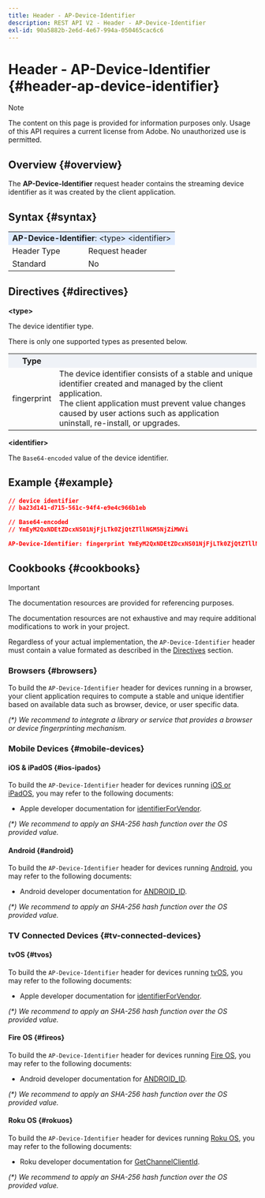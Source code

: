 ```yaml
---
title: Header - AP-Device-Identifier
description: REST API V2 - Header - AP-Device-Identifier
exl-id: 90a5882b-2e6d-4e67-994a-050465cac6c6
---
```

# Header - AP-Device-Identifier {#header-ap-device-identifier}

>[!NOTE]
>
> The content on this page is provided for information purposes only. Usage of this API requires a current license from Adobe. No unauthorized use is permitted.

## Overview {#overview}

The <b>AP-Device-Identifier</b> request header contains the streaming device identifier as it was created by the client application.

## Syntax {#syntax}

<table>
   <tr>
      <td style="background-color: #DEEBFF;" colspan="2"><b>AP-Device-Identifier</b>: &lt;type&gt; &lt;identifier&gt;</td>
   </tr>
   <tr>
      <td>Header Type</td>
      <td>Request header</td>
   </tr>
   <tr>
      <td>Standard</td>
      <td>No</td>
   </tr>
</table>

## Directives {#directives}

<b>&lt;type&gt;</b>

The device identifier type.

There is only one supported types as presented below.

<table>
   <tr>
      <th style="background-color: #EFF2F7; width: 15%;">Type</th>
      <th style="background-color: #EFF2F7;"></th>
   </tr>
   <tr>
      <td>fingerprint</td>
      <td>
            The device identifier consists of a stable and unique identifier created and managed by the client application.
            <br/>
            The client application must prevent value changes caused by user actions such as application uninstall, re-install, or upgrades.
      </td>
   </tr>
</table>


<b>&lt;identifier&gt;</b>

The `Base64-encoded` value of the device identifier.

## Example {#example}

```JSON
// device identifier
// ba23d141-d715-561c-94f4-e9e4c966b1eb

// Base64-encoded
// YmEyM2QxNDEtZDcxNS01NjFjLTk0ZjQtZTllNGM5NjZiMWVi

AP-Device-Identifier: fingerprint YmEyM2QxNDEtZDcxNS01NjFjLTk0ZjQtZTllNGM5NjZiMWVi
```

## Cookbooks {#cookbooks}

>[!IMPORTANT]
>
> The documentation resources are provided for referencing purposes.
>
> The documentation resources are not exhaustive and may require additional modifications to work in your project.
> 
> Regardless of your actual implementation, the `AP-Device-Identifier` header must contain a value formated as described in the [Directives](#directives) section.

### Browsers {#browsers}

To build the `AP-Device-Identifier` header for devices running in a browser, your client application requires to compute a stable and unique identifier based on available data such as browser, device, or user specific data.

_(*) We recommend to integrate a library or service that provides a browser or device fingerprinting mechanism._

### Mobile Devices {#mobile-devices}

#### iOS & iPadOS {#ios-ipados}

To build the `AP-Device-Identifier` header for devices running [iOS or iPadOS](https://developer.apple.com/documentation/ios-ipados-release-notes), you may refer to the following documents:

* Apple developer documentation for [identifierForVendor](https://developer.apple.com/documentation/uikit/uidevice/1620059-identifierforvendor).

_(*) We recommend to apply an SHA-256 hash function over the OS provided value._

#### Android {#android}

To build the `AP-Device-Identifier` header for devices running [Android](https://developer.android.com/about/versions), you may refer to the following documents:

* Android developer documentation for [ANDROID_ID](https://developer.android.com/reference/android/provider/Settings.Secure#ANDROID_ID).

_(*) We recommend to apply an SHA-256 hash function over the OS provided value._

### TV Connected Devices {#tv-connected-devices}

#### tvOS {#tvos}

To build the `AP-Device-Identifier` header for devices running [tvOS](https://developer.apple.com/documentation/tvos-release-notes), you may refer to the following documents:

* Apple developer documentation for [identifierForVendor](https://developer.apple.com/documentation/uikit/uidevice/1620059-identifierforvendor).

_(*) We recommend to apply an SHA-256 hash function over the OS provided value._

#### Fire OS {#fireos}

To build the `AP-Device-Identifier` header for devices running [Fire OS](https://developer.amazon.com/docs/fire-tv/fire-os-overview.html), you may refer to the following documents:

* Android developer documentation for [ANDROID_ID](https://developer.android.com/reference/android/provider/Settings.Secure#ANDROID_ID).

_(*) We recommend to apply an SHA-256 hash function over the OS provided value._

#### Roku OS {#rokuos}

To build the `AP-Device-Identifier` header for devices running [Roku OS](https://developer.roku.com/docs/developer-program/release-notes/roku-os-release-notes.md), you may refer to the following documents:

* Roku developer documentation for [GetChannelClientId](https://developer.roku.com/docs/references/brightscript/interfaces/ifdeviceinfo.md#getchannelclientid-as-string).

_(*) We recommend to apply an SHA-256 hash function over the OS provided value._
